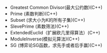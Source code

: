 + Greatest Common Divisor(最大公约数)(C++)
+ Prime (素数判断)(C++)
+ Subset (求大小为K的所有子集)(C++)
+ SlevePrime (素数筛法)(C++)
+ ExtendedEuclid（扩展欧几里得算法）(C++)
+ ModuleInverse(模拟元算法)(C++)
+ SG (博弈论SG函数，求先手或者后手赢)(C++)

